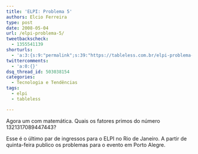 ```yaml
---
title: 'ELPI: Problema 5'
authors: Elcio Ferreira
type: post
date: 2008-05-04
url: /elpi-problema-5/
tweetbackscheck:
  - 1355541139
shorturls:
  - 'a:3:{s:9:"permalink";s:39:"https://tableless.com.br/elpi-problema-5";s:7:"tinyurl";s:26:"https://tinyurl.com/3usl5h5";s:4:"isgd";s:19:"https://is.gd/QSe6sJ";}'
twittercomments:
  - 'a:0:{}'
dsq_thread_id: 503038154
categories:
  - Tecnologia e Tendências
tags:
  - elpi
  - tableless

---
```

Agora um com matemática. Quais os fatores primos do número 1321317089447443?

Esse é o último par de ingressos para o ELPI no Rio de Janeiro. A partir de quinta-feira publico os problemas para o evento em Porto Alegre.